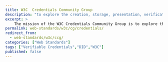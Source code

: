```yaml
---
title: W3C	Credentials Community Group	
description: "to explore the creation, storage, presentation, verification, and user control of credentials."
excerpt: >
    The mission of the W3C Credentials Community Group is to explore the creation, storage, presentation, verification, and user control of credentials. We focus on a verifiable credential (a set of claims) created by an issuer about a subject—a person, group, or thing—and seek solutions inclusive of approaches such as: self-sovereign identity; presentation of proofs by the bearer; data minimization; and centralized, federated, and decentralized registry and identity systems. Our tasks include drafting and incubating Internet specifications for further standardization and prototyping and testing reference implementations.
permalink: web-standards/w3c/cg/credentials/
redirect_from:
  - web-standards/w3c/ccg/
categories: ["Web Standards"]
tags: ["Verifiable Credentials","DID","W3C"]
published: false
---
```


